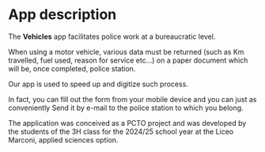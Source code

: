 # App description
The **Vehicles** app facilitates police work at a bureaucratic level.

When using a motor vehicle, various data must be returned
(such as Km travelled, fuel used, reason for service etc...) on a
paper document which will be, once completed,
police station.

Our app is used to speed up and digitize such
process.


In fact, you can fill out the form from your
mobile device and you can just as conveniently
Send it by e-mail to the police station to which you belong.

The application was conceived as a PCTO project and was developed by the students of the 3H class for the 2024/25 school year at the Liceo Marconi, applied sciences option.




